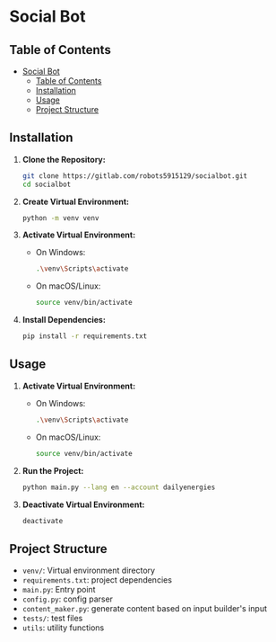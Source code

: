 # Social Bot

## Table of Contents

- [Social Bot](#social-bot)
  - [Table of Contents](#table-of-contents)
  - [Installation](#installation)
  - [Usage](#usage)
  - [Project Structure](#project-structure)

## Installation

1. **Clone the Repository:**

   ```bash
   git clone https://gitlab.com/robots5915129/socialbot.git
   cd socialbot
   ```

2. **Create Virtual Environment:**

   ```bash
   python -m venv venv
   ```

3. **Activate Virtual Environment:**

   - On Windows:
     ```bash
     .\venv\Scripts\activate
     ```
   - On macOS/Linux:
     ```bash
     source venv/bin/activate
     ```

4. **Install Dependencies:**
   ```bash
   pip install -r requirements.txt
   ```

## Usage

1. **Activate Virtual Environment:**

   - On Windows:
     ```bash
     .\venv\Scripts\activate
     ```
   - On macOS/Linux:
     ```bash
     source venv/bin/activate
     ```

2. **Run the Project:**

   ```bash
   python main.py --lang en --account dailyenergies
   ```

3. **Deactivate Virtual Environment:**
   ```bash
   deactivate
   ```

## Project Structure

- `venv/`: Virtual environment directory
- `requirements.txt`: project dependencies
- `main.py`: Entry point
- `config.py`: config parser
- `content_maker.py`: generate content based on input builder's input
- `tests/`: test files
- `utils`: utility functions
